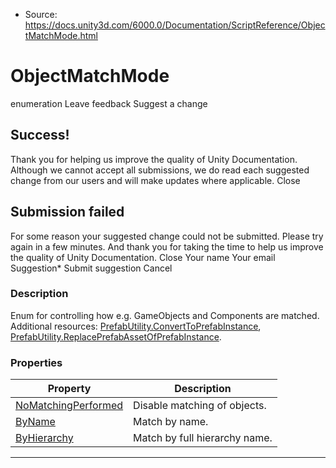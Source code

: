 * Source: https://docs.unity3d.com/6000.0/Documentation/ScriptReference/ObjectMatchMode.html

# ObjectMatchMode
enumeration
Leave feedback
Suggest a change
## Success!
Thank you for helping us improve the quality of Unity Documentation. Although we cannot accept all submissions, we do read each suggested change from our users and will make updates where applicable.
Close
## Submission failed
For some reason your suggested change could not be submitted. Please <a>try again</a> in a few minutes. And thank you for taking the time to help us improve the quality of Unity Documentation.
Close
Your name Your email Suggestion* Submit suggestion
Cancel
### Description
Enum for controlling how e.g. GameObjects and Components are matched.
Additional resources: [PrefabUtility.ConvertToPrefabInstance](https://docs.unity3d.com/6000.0/Documentation/ScriptReference/PrefabUtility.ConvertToPrefabInstance.html), [PrefabUtility.ReplacePrefabAssetOfPrefabInstance](https://docs.unity3d.com/6000.0/Documentation/ScriptReference/PrefabUtility.ReplacePrefabAssetOfPrefabInstance.html).
### Properties
Property | Description  
---|---  
[NoMatchingPerformed](https://docs.unity3d.com/6000.0/Documentation/ScriptReference/ObjectMatchMode.NoMatchingPerformed.html) | Disable matching of objects.  
[ByName](https://docs.unity3d.com/6000.0/Documentation/ScriptReference/ObjectMatchMode.ByName.html) | Match by name.  
[ByHierarchy](https://docs.unity3d.com/6000.0/Documentation/ScriptReference/ObjectMatchMode.ByHierarchy.html) | Match by full hierarchy name.  
* * *
